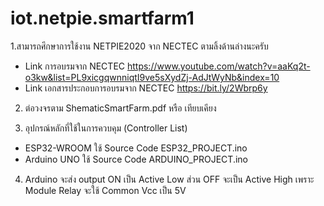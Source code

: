 # iot.netpie.smartfarm1

1.สามารถศึกษาการใช้งาน NETPIE2020 จาก NECTEC ตามลิ้งด้านล่างนะครับ
  * Link การอบรมจาก NECTEC https://www.youtube.com/watch?v=aaKq2t-o3kw&list=PL9xicgqwnniqtI9ve5sXydZj-AdJtWyNb&index=10
  * Link เอกสารประกอบการอบรมจาก NECTEC https://bit.ly/2Wbrp6y
  
2. ต่อวงจรตาม ShematicSmartFarm.pdf หรือ เทียบเคียง

3. อุปกรณ์หลักที่ใช้ในการควบคุม (Controller List)
  * ESP32-WROOM ใช้ Source Code ESP32_PROJECT.ino
  * Arduino UNO ใช้ Source Code ARDUINO_PROJECT.ino
  
4. Arduino จะส่ง output ON เป็น Active Low ส่วน OFF จะเป็น Active High เพราะ Module Relay จะใช้ Common Vcc เป็น 5V
